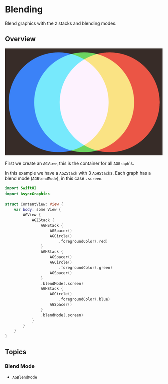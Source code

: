 # Blending

Blend graphics with the z stacks and blending modes.

## Overview

![Blending](https://github.com/heestand-xyz/AsyncGraphics-Docs/blob/main/Images/Articles/async-graphics-blending.png?raw=true)

First we create an ``AGView``, this is the container for all ``AGGraph``'s.

In this example we have a ``AGZStack`` with 3 ``AGHStack``s. Each graph has a blend mode (``AGBlendMode``), in this case `.screen`.

```swift
import SwiftUI
import AsyncGraphics

struct ContentView: View {
    var body: some View {
        AGView {
            AGZStack {
                AGHStack {
                    AGSpacer()
                    AGCircle()
                        .foregroundColor(.red)
                }
                AGHStack {
                    AGSpacer()
                    AGCircle()
                        .foregroundColor(.green)
                    AGSpacer()
                }
                .blendMode(.screen)
                AGHStack {
                    AGCircle()
                        .foregroundColor(.blue)
                    AGSpacer()
                }
                .blendMode(.screen)
            }
        }
    }
}
```

## Topics

### Blend Mode

- ``AGBlendMode``
